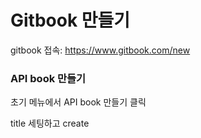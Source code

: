 # Gitbook 만들기

gitbook 접속: https://www.gitbook.com/new

### API book 만들기

초기 메뉴에서 API book 만들기 클릭

title 세팅하고 create




